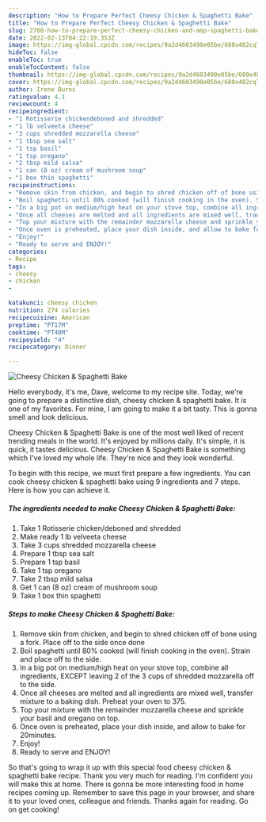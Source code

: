 ```yaml
---
description: "How to Prepare Perfect Cheesy Chicken & Spaghetti Bake"
title: "How to Prepare Perfect Cheesy Chicken & Spaghetti Bake"
slug: 2708-how-to-prepare-perfect-cheesy-chicken-and-amp-spaghetti-bake
date: 2022-02-13T04:22:19.353Z
image: https://img-global.cpcdn.com/recipes/9a2d4603490e05be/680x482cq70/cheesy-chicken-spaghetti-bake-recipe-main-photo.jpg
hideToc: false
enableToc: true
enableTocContent: false
thumbnail: https://img-global.cpcdn.com/recipes/9a2d4603490e05be/680x482cq70/cheesy-chicken-spaghetti-bake-recipe-main-photo.jpg
cover: https://img-global.cpcdn.com/recipes/9a2d4603490e05be/680x482cq70/cheesy-chicken-spaghetti-bake-recipe-main-photo.jpg
author: Irene Burns
ratingvalue: 4.1
reviewcount: 4
recipeingredient:
- "1 Rotisserie chickendeboned and shredded"
- "1 lb velveeta cheese"
- "3 cups shredded mozzarella cheese"
- "1 tbsp sea salt"
- "1 tsp basil"
- "1 tsp oregano"
- "2 tbsp mild salsa"
- "1 can (8 oz) cream of mushroom soup"
- "1 box thin spaghetti"
recipeinstructions:
- "Remove skin from chicken, and begin to shred chicken off of bone using a fork. Place off to the side once done"
- "Boil spaghetti until 80% cooked (will finish cooking in the oven). Strain and place off to the side."
- "In a big pot on medium/high heat on your stove top, combine all ingredients, EXCEPT leaving 2 of the 3 cups of shredded mozzarella off to the side."
- "Once all cheeses are melted and all ingredients are mixed well, transfer mixture to a baking dish. Preheat your oven to 375."
- "Top your mixture with the remainder mozzarella cheese and sprinkle your basil and oregano on top."
- "Once oven is preheated, place your dish inside, and allow to bake for 20minutes."
- "Enjoy!"
- "Ready to serve and ENJOY!"
categories:
- Recipe
tags:
- cheesy
- chicken
- 

katakunci: cheesy chicken  
nutrition: 274 calories
recipecuisine: American
preptime: "PT17M"
cooktime: "PT40M"
recipeyield: "4"
recipecategory: Dinner

---
```



![Cheesy Chicken & Spaghetti Bake](https://img-global.cpcdn.com/recipes/9a2d4603490e05be/680x482cq70/cheesy-chicken-spaghetti-bake-recipe-main-photo.jpg)

Hello everybody, it's me, Dave, welcome to my recipe site. Today, we're going to prepare a distinctive dish, cheesy chicken & spaghetti bake. It is one of my favorites. For mine, I am going to make it a bit tasty. This is gonna smell and look delicious.



Cheesy Chicken & Spaghetti Bake is one of the most well liked of recent trending meals in the world. It's enjoyed by millions daily. It's simple, it is quick, it tastes delicious. Cheesy Chicken & Spaghetti Bake is something which I've loved my whole life. They're nice and they look wonderful.


To begin with this recipe, we must first prepare a few ingredients. You can cook cheesy chicken & spaghetti bake using 9 ingredients and 7 steps. Here is how you can achieve it.

<!--inarticleads1-->

##### The ingredients needed to make Cheesy Chicken & Spaghetti Bake:

1. Take 1 Rotisserie chicken/deboned and shredded
1. Make ready 1 lb velveeta cheese
1. Take 3 cups shredded mozzarella cheese
1. Prepare 1 tbsp sea salt
1. Prepare 1 tsp basil
1. Take 1 tsp oregano
1. Take 2 tbsp mild salsa
1. Get 1 can (8 oz) cream of mushroom soup
1. Take 1 box thin spaghetti




<!--inarticleads2-->

##### Steps to make Cheesy Chicken & Spaghetti Bake:

1. Remove skin from chicken, and begin to shred chicken off of bone using a fork. Place off to the side once done
1. Boil spaghetti until 80% cooked (will finish cooking in the oven). Strain and place off to the side.
1. In a big pot on medium/high heat on your stove top, combine all ingredients, EXCEPT leaving 2 of the 3 cups of shredded mozzarella off to the side.
1. Once all cheeses are melted and all ingredients are mixed well, transfer mixture to a baking dish. Preheat your oven to 375.
1. Top your mixture with the remainder mozzarella cheese and sprinkle your basil and oregano on top.
1. Once oven is preheated, place your dish inside, and allow to bake for 20minutes.
1. Enjoy!
1. Ready to serve and ENJOY!



So that's going to wrap it up with this special food cheesy chicken & spaghetti bake recipe. Thank you very much for reading. I'm confident you will make this at home. There is gonna be more interesting food in home recipes coming up. Remember to save this page in your browser, and share it to your loved ones, colleague and friends. Thanks again for reading. Go on get cooking!
